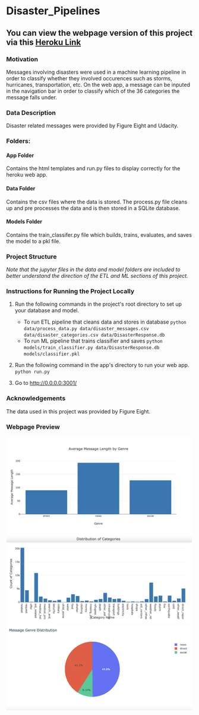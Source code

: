 # Disaster_Pipelines

## You can view the webpage version of this project via this [Heroku Link](https://disaster-pipeline-app17.herokuapp.com/)

### Motivation

Messages involving disasters were used in a machine learning pipeline in order to classify whether they involved occurences such as storms, hurricanes, transportation, etc. On the web app, a message can be inputed in the navigation bar in order to classify which of the 36 categories the message falls under.

### Data Description
Disaster related messages were provided by Figure Eight and Udacity.

### Folders:

#### App Folder
Contains the html templates and run.py files to display correctly for the heroku web app.

#### Data Folder
Contains the csv files where the data is stored. The process.py file cleans up and pre processes the data and is then stored in a SQLite database.

#### Models Folder
Contains the train_classifer.py file which builds, trains, evaluates, and saves the model to a pkl file.

### Project Structure
*Note that the jupyter files in the data and model folders are included to better understand the direction of the ETL and ML sections of this project.*

### Instructions for Running the Project Locally
1. Run the following commands in the project's root directory to set up your database and model.

    - To run ETL pipeline that cleans data and stores in database
        `python data/process_data.py data/disaster_messages.csv data/disaster_categories.csv data/DisasterResponse.db`
    - To run ML pipeline that trains classifier and saves
        `python models/train_classifier.py data/DisasterResponse.db models/classifier.pkl`

2. Run the following command in the app's directory to run your web app.
    `python run.py`

3. Go to http://0.0.0.0:3001/


### Acknowledgements
The data used in this project was provided by Figure Eight.

### Webpage Preview

<img src="https://github.com/andrew-alarcon17/Disaster_Pipelines/blob/main/Images/Ave_Message_Length.png" width="500">

<img src="https://github.com/andrew-alarcon17/Disaster_Pipelines/blob/main/Images/Categories_Count.png" width="500">

<img src="https://github.com/andrew-alarcon17/Disaster_Pipelines/blob/main/Images/Message_Genres.png" width="500">



